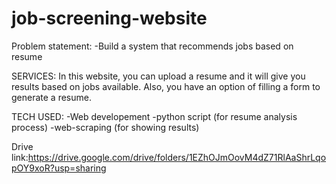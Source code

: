 # job-screening-website
Problem statement:
-Build a system that recommends jobs based on resume

SERVICES:
In this website, you can upload a resume and it will give you results based on  jobs available.
Also, you have an option of filling a form to generate a resume.

TECH USED:
-Web developement
-python script (for resume analysis process)
-web-scraping (for showing results)

Drive link:https://drive.google.com/drive/folders/1EZhOJmOovM4dZ71RlAaShrLqopOY9xoR?usp=sharing
